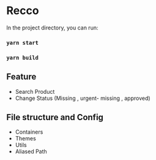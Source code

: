 # Recco

In the project directory, you can run:

### `yarn start`

### `yarn build`

## Feature

- Search Product
- Change Status (Missing , urgent- missing , approved)

## File structure and Config

- Containers
- Themes
- Utils
- Aliased Path

